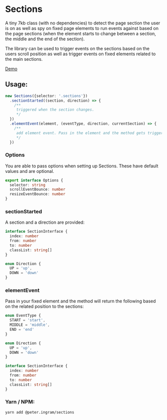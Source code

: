 # Sections

A tiny 7kb class (with no dependencies) to detect the page section the user is on as well as spy on fixed page elements to run events against based on the page sections (when the element starts to change between a section, the middle and the end of the section).

The library can be used to trigger events on the sections based on the users scroll position as well as trigger events on fixed elements related to the main sections.

[Demo](https://peteringram0.github.io/sections/)

## Usage: 
````typescript
new Sections({selector: '.sections'})
  .sectionStarted((section, direction) => {
    /**
     triggered when the section changes.
     */
  })
  .elementEvent(element, (eventType, direction, currentSection) => {
    /**
     add element event. Pass in the element and the method gets triggered when the element starts, the middle and the end meets the section's based on the section selector in the constructor. The direction and current section the user is on are provided into the method. This method is chainable.
     */
  })
````

### Options
You are able to pass options when setting up Sections. These have default values and are optional.
````typescript
export interface Options {
  selector: string
  scrollEventBounce: number
  resizeEventBounce: number
}
````

### sectionStarted
A section and a direction are provided:
````typescript
interface SectionInterface {
  index: number
  from: number
  to: number
  classList: string[]
}

enum Direction {
  UP = 'up',
  DOWN = 'down'
}
````

### elementEvent
Pass in your fixed element and the method will return the following based on the related position to the sections:
````typescript
enum EventType {
  START = 'start',
  MIDDLE = 'middle',
  END = 'end'
}

enum Direction {
  UP = 'up',
  DOWN = 'down'
}

interface SectionInterface {
  index: number
  from: number
  to: number
  classList: string[]
}
````

### Yarn / NPM:
````bash
yarn add @peter.ingram/sections
````